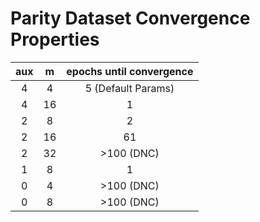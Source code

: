 # Parity Dataset Convergence Properties

| __aux__ | __m__ | __epochs until convergence__ |
|:-------:|:-----:|:----------------------------:|
| 4       | 4     | 5 (Default Params)           |  
| 4       | 16    | 1                            |
| 2       | 8     | 2                            |
| 2       | 16    | 61                           |
| 2       | 32    | >100 (DNC)                   |
| 1       | 8     | 1                            |
| 0       | 4     | >100 (DNC)                   |  
| 0       | 8     | >100 (DNC)                   |  